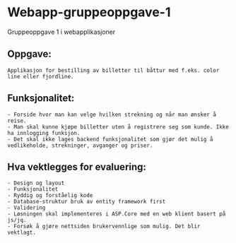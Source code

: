 # Webapp-gruppeoppgave-1
Gruppeoppgave 1 i webapplikasjoner

## Oppgave:
```
Applikasjon for bestilling av billetter til båttur med f.eks. color line eller fjordline.
```

## Funksjonalitet:
```
- Forside hvor man kan velge hvilken strekning og når man ønsker å reise.
- Man skal kunne kjøpe billetter uten å registrere seg som kunde. Ikke ha innlogging funksjon.
- Det skal ikke lages backend funksjonalitet som gjør det mulig å vedlikeholde, strekninger, avganger og priser.
```

## Hva vektlegges for evaluering:
```
- Design og layout
- Funksjonalitet
- Ryddig og forståelig kode
- Database-struktur bruk av entity framework first
- Validering
- Løsningen skal implementeres i ASP.Core med en web klient basert på js/jq.
- Forsøk å gjøre nettsiden brukervennlige som mulig. Det blir vektlagt.
```


